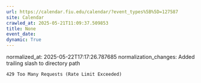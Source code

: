 ```yaml
---
url: https://calendar.fiu.edu/calendar/?event_types%5B%5D=127587
site: Calendar
crawled_at: 2025-05-21T11:09:37.509853
title: None
event_date: 
dynamic: True
---
```

normalized_at: 2025-05-22T17:17:26.787685
normalization_changes: Added trailing slash to directory path

```
429 Too Many Requests (Rate Limit Exceeded)

```

